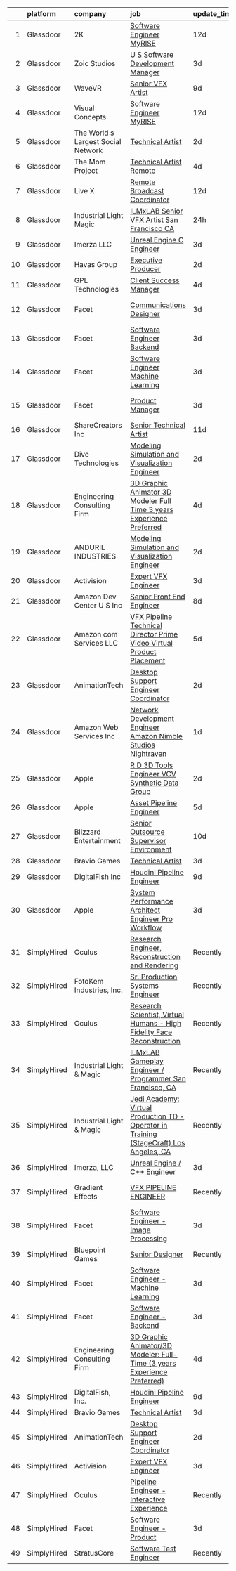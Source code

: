 

|    | platform    | company                            | job                                                                                                                                                                                                                                                                                                                                                                                                                                                                                                                                                                                                                                                                                                                                                                                                                                                                                                                                                                                                                                                                                                                                                                                                                                                                                                                                                                                                        | update_time   | location           |
|---:|:------------|:-----------------------------------|:-----------------------------------------------------------------------------------------------------------------------------------------------------------------------------------------------------------------------------------------------------------------------------------------------------------------------------------------------------------------------------------------------------------------------------------------------------------------------------------------------------------------------------------------------------------------------------------------------------------------------------------------------------------------------------------------------------------------------------------------------------------------------------------------------------------------------------------------------------------------------------------------------------------------------------------------------------------------------------------------------------------------------------------------------------------------------------------------------------------------------------------------------------------------------------------------------------------------------------------------------------------------------------------------------------------------------------------------------------------------------------------------------------------|:--------------|:-------------------|
|  1 | Glassdoor   | 2K                                 | [Software Engineer  MyRISE](https://www.glassdoor.com/partner/jobListing.htm?pos=120&ao=1136043&s=58&guid=000001817abdf7b7a0106e9281e3f0c0&src=GD_JOB_AD&t=SR&vt=w&ea=1&cs=1_936c164e&cb=1655621679364&jobListingId=1007921751983&jrtk=3-0-1g5tbrtvaq02f801-1g5tbrtvnr1eg801-0a524622e19e2347-)                                                                                                                                                                                                                                                                                                                                                                                                                                                                                                                                                                                                                                                                                                                                                                                                                                                                                                                                                                                                                                                                                                            | 12d           | Agoura Hills, CA   |
|  2 | Glassdoor   | Zoic Studios                       | [U S  Software Development Manager](https://www.glassdoor.com/partner/jobListing.htm?pos=118&ao=1136043&s=58&guid=000001817abdf7b7a0106e9281e3f0c0&src=GD_JOB_AD&t=SR&vt=w&ea=1&cs=1_eed0119c&cb=1655621679364&jobListingId=1007943699618&jrtk=3-0-1g5tbrtvaq02f801-1g5tbrtvnr1eg801-d7807ef55ff02320-)                                                                                                                                                                                                                                                                                                                                                                                                                                                                                                                                                                                                                                                                                                                                                                                                                                                                                                                                                                                                                                                                                                    | 3d            | Remote             |
|  3 | Glassdoor   | WaveVR                             | [Senior VFX Artist](https://www.glassdoor.com/partner/jobListing.htm?pos=126&ao=1136043&s=58&guid=000001817abdf7b7a0106e9281e3f0c0&src=GD_JOB_AD&t=SR&vt=w&cs=1_f11066b2&cb=1655621679364&jobListingId=1007929707805&jrtk=3-0-1g5tbrtvaq02f801-1g5tbrtvnr1eg801-fbccd9dab74fbfdf-)                                                                                                                                                                                                                                                                                                                                                                                                                                                                                                                                                                                                                                                                                                                                                                                                                                                                                                                                                                                                                                                                                                                         | 9d            | Remote             |
|  4 | Glassdoor   | Visual Concepts                    | [Software Engineer  MyRISE](https://www.glassdoor.com/partner/jobListing.htm?pos=123&ao=1136043&s=58&guid=000001817abdf7b7a0106e9281e3f0c0&src=GD_JOB_AD&t=SR&vt=w&ea=1&cs=1_e04037f1&cb=1655621679364&jobListingId=1007921751982&jrtk=3-0-1g5tbrtvaq02f801-1g5tbrtvnr1eg801-83b63aa6e020e574-)                                                                                                                                                                                                                                                                                                                                                                                                                                                                                                                                                                                                                                                                                                                                                                                                                                                                                                                                                                                                                                                                                                            | 12d           | Agoura Hills, CA   |
|  5 | Glassdoor   | The World s Largest Social Network | [Technical Artist](https://www.glassdoor.com/partner/jobListing.htm?pos=107&ao=1110586&s=58&guid=000001817abdf7b7a0106e9281e3f0c0&src=GD_JOB_AD&t=SR&vt=w&cs=1_26c37479&cb=1655621679362&jobListingId=1007945470127&cpc=723ADC3DFE402989&jrtk=3-0-1g5tbrtvaq02f801-1g5tbrtvnr1eg801-de89b06fe75f21ae--6NYlbfkN0DSgjPPcnEdvoK3uuxfISLALE6pB1FR7YSHOr_tSg5_QGIhoz_2VqUepdcKLBLI_zTmP0Cdwc6lpraoh9XYJnd_pt7wUHPw4IIhA9oQdU_zXLzlx3tdAdRRo6J89sBMEaNcmNojZwVeEdaa_PxE2Lf-fVWDI0HmuTZAzzh_-AE30jkzF9XOVEkME4F19ECjZhXJmxCcdC-lJhhtAMSNl8GrPKhbd9sAys51ZPsu4qsbCga1OrXNHpZ4RGsB2_6ijta7Vd4SNdI4cTCqA6cMxJ2ndXXHSSAykKxX3yATlYnaWzC68H_AlKBudGMWWrQpGAxP0w0vm8BoL3dkNHu15XaLzjX-jqIYfk7QZgmIiPwmwS9j1CVpTYj70XOLOaHzFaG6qv01gf2Q_LiyHnAI16kQWmzyyH-KePjWUBZYAK0se8a-nQ_dkFljSVtZctO-NV8inIR9cERTpJDUPlh1YbVd9SGzHMo8ASKQUFJiO0jmIMj_CzlwGEdR0CPlAJod1dtzLlG6EM2ETHcoFOUYws_ZFR1geG9z3jNlYZLGvk398aBU1OOedonDcuB59B8MOU78yF9IW8A-rQ%3D%3D)                                                                                                                                                                                                                                                                                                                                                                                                                                                                         | 2d            | New York, NY       |
|  6 | Glassdoor   | The Mom Project                    | [Technical Artist  Remote ](https://www.glassdoor.com/partner/jobListing.htm?pos=105&ao=1110586&s=58&guid=000001817abdf7b7a0106e9281e3f0c0&src=GD_JOB_AD&t=SR&vt=w&cs=1_4a929882&cb=1655621679361&jobListingId=1007939939925&cpc=44CD5376B8534B8F&jrtk=3-0-1g5tbrtvaq02f801-1g5tbrtvnr1eg801-264f9011810ab4a3--6NYlbfkN0BDp_epf89aHDQhKpPegNJQ_ldQpEFZQsM9OcONMGxWx6pU56EKHF58QjVdAUvn2gX31HUntCyLUwzir2_2qLQKiwc4zqgc0EcGzWlJtEFabSJje5p3zQNcGS6mmu-hK71c0amOsooqt9D74xqUp2Fe1oOyI1RWtfFw9BBSi2GEBaE6UlKZT1OWJEzUiWGsGr54a6wWghSfSHhBssGqAQFEs974fhf38q6rE0IH5Fnby1k6anWviXlnileEqUDEDJOo-koFar6SCh5rfRC5tOUlc572V82SrJn_NC6ozedMryLo9-YmA_MhhEYFpP4lKqHOt_O8EKwUTGmiamDmVg4CKuACERmej13NO_LLZ97BH0ymo5PL2SdEPiVCENo37CFMTfdU3h_EZf55fCy8PXhGz7UfLw8uUKpvngKpb58IU9E7AJe0aR1RpBTJe7i3AdcdYAs_VljAkzS7fSAQhRD7QhrTKnQXfySCF8vak0D6awiNWozPtCeg9KYiEN4e0KAGR5LilM7oJq9dUUBmxCMv-vA9nfTiYAI96sn791CYo-8CoIdo0aO-ytmsBihXrWNmEQwL2sjM8A%3D%3D)                                                                                                                                                                                                                                                                                                                                                                                                                                                                | 4d            | Bell, CA           |
|  7 | Glassdoor   | Live X                             | [Remote Broadcast Coordinator](https://www.glassdoor.com/partner/jobListing.htm?pos=124&ao=1136043&s=58&guid=000001817abdf7b7a0106e9281e3f0c0&src=GD_JOB_AD&t=SR&vt=w&ea=1&cs=1_b9754ec1&cb=1655621679364&jobListingId=1007921491100&jrtk=3-0-1g5tbrtvaq02f801-1g5tbrtvnr1eg801-84cfa9fb43f3c5e2-)                                                                                                                                                                                                                                                                                                                                                                                                                                                                                                                                                                                                                                                                                                                                                                                                                                                                                                                                                                                                                                                                                                         | 12d           | Green Bay, WI      |
|  8 | Glassdoor   | Industrial Light   Magic           | [ILMxLAB Senior VFX Artist San Francisco  CA](https://www.glassdoor.com/partner/jobListing.htm?pos=113&ao=1136043&s=58&guid=000001817abdf7b7a0106e9281e3f0c0&src=GD_JOB_AD&t=SR&vt=w&cs=1_e0dcc290&cb=1655621679363&jobListingId=1007948705474&jrtk=3-0-1g5tbrtvaq02f801-1g5tbrtvnr1eg801-2781d1225f138c5c-)                                                                                                                                                                                                                                                                                                                                                                                                                                                                                                                                                                                                                                                                                                                                                                                                                                                                                                                                                                                                                                                                                               | 24h           | San Francisco, CA  |
|  9 | Glassdoor   | Imerza  LLC                        | [Unreal Engine   C   Engineer](https://www.glassdoor.com/partner/jobListing.htm?pos=116&ao=1136043&s=58&guid=000001817abdf7b7a0106e9281e3f0c0&src=GD_JOB_AD&t=SR&vt=w&ea=1&cs=1_3af64cb6&cb=1655621679363&jobListingId=1007941141775&jrtk=3-0-1g5tbrtvaq02f801-1g5tbrtvnr1eg801-0b5a75ca2b70bc31-)                                                                                                                                                                                                                                                                                                                                                                                                                                                                                                                                                                                                                                                                                                                                                                                                                                                                                                                                                                                                                                                                                                         | 3d            | Remote             |
| 10 | Glassdoor   | Havas Group                        | [Executive Producer](https://www.glassdoor.com/partner/jobListing.htm?pos=125&ao=1136043&s=58&guid=000001817abdf7b7a0106e9281e3f0c0&src=GD_JOB_AD&t=SR&vt=w&cs=1_04d2fd6a&cb=1655621679364&jobListingId=1007945435303&jrtk=3-0-1g5tbrtvaq02f801-1g5tbrtvnr1eg801-4e9e4f294e39f996-)                                                                                                                                                                                                                                                                                                                                                                                                                                                                                                                                                                                                                                                                                                                                                                                                                                                                                                                                                                                                                                                                                                                        | 2d            | New York, NY       |
| 11 | Glassdoor   | GPL Technologies                   | [Client Success Manager](https://www.glassdoor.com/partner/jobListing.htm?pos=129&ao=1136043&s=58&guid=000001817abdf7b7a0106e9281e3f0c0&src=GD_JOB_AD&t=SR&vt=w&ea=1&cs=1_f9a66060&cb=1655621679364&jobListingId=1007940178136&jrtk=3-0-1g5tbrtvaq02f801-1g5tbrtvnr1eg801-77baf7c8983573b7-)                                                                                                                                                                                                                                                                                                                                                                                                                                                                                                                                                                                                                                                                                                                                                                                                                                                                                                                                                                                                                                                                                                               | 4d            | New York, NY       |
| 12 | Glassdoor   | Facet                              | [Communications Designer](https://www.glassdoor.com/partner/jobListing.htm?pos=128&ao=1136043&s=58&guid=000001817abdf7b7a0106e9281e3f0c0&src=GD_JOB_AD&t=SR&vt=w&ea=1&cs=1_78f28cf3&cb=1655621679364&jobListingId=1007942852878&jrtk=3-0-1g5tbrtvaq02f801-1g5tbrtvnr1eg801-537d387b58b0c2ba-)                                                                                                                                                                                                                                                                                                                                                                                                                                                                                                                                                                                                                                                                                                                                                                                                                                                                                                                                                                                                                                                                                                              | 3d            | San Francisco, CA  |
| 13 | Glassdoor   | Facet                              | [Software Engineer   Backend](https://www.glassdoor.com/partner/jobListing.htm?pos=111&ao=1136043&s=58&guid=000001817abdf7b7a0106e9281e3f0c0&src=GD_JOB_AD&t=SR&vt=w&ea=1&cs=1_87904c39&cb=1655621679363&jobListingId=1007942852881&jrtk=3-0-1g5tbrtvaq02f801-1g5tbrtvnr1eg801-b2c9309f49d78234-)                                                                                                                                                                                                                                                                                                                                                                                                                                                                                                                                                                                                                                                                                                                                                                                                                                                                                                                                                                                                                                                                                                          | 3d            | San Francisco, CA  |
| 14 | Glassdoor   | Facet                              | [Software Engineer   Machine Learning](https://www.glassdoor.com/partner/jobListing.htm?pos=112&ao=1136043&s=58&guid=000001817abdf7b7a0106e9281e3f0c0&src=GD_JOB_AD&t=SR&vt=w&ea=1&cs=1_1e952fa5&cb=1655621679363&jobListingId=1007942852875&jrtk=3-0-1g5tbrtvaq02f801-1g5tbrtvnr1eg801-d72e5880989bd4aa-)                                                                                                                                                                                                                                                                                                                                                                                                                                                                                                                                                                                                                                                                                                                                                                                                                                                                                                                                                                                                                                                                                                 | 3d            | San Francisco, CA  |
| 15 | Glassdoor   | Facet                              | [Product Manager](https://www.glassdoor.com/partner/jobListing.htm?pos=117&ao=1136043&s=58&guid=000001817abdf7b7a0106e9281e3f0c0&src=GD_JOB_AD&t=SR&vt=w&ea=1&cs=1_bca59fb2&cb=1655621679364&jobListingId=1007942852892&jrtk=3-0-1g5tbrtvaq02f801-1g5tbrtvnr1eg801-3aeaa13ee4b8da90-)                                                                                                                                                                                                                                                                                                                                                                                                                                                                                                                                                                                                                                                                                                                                                                                                                                                                                                                                                                                                                                                                                                                      | 3d            | San Francisco, CA  |
| 16 | Glassdoor   | ShareCreators Inc                  | [Senior Technical Artist](https://www.glassdoor.com/partner/jobListing.htm?pos=130&ao=1136043&s=58&guid=000001817abdf7b7a0106e9281e3f0c0&src=GD_JOB_AD&t=SR&vt=w&ea=1&cs=1_391fd241&cb=1655621679365&jobListingId=1007923772799&jrtk=3-0-1g5tbrtvaq02f801-1g5tbrtvnr1eg801-a0860884fe1a9510-)                                                                                                                                                                                                                                                                                                                                                                                                                                                                                                                                                                                                                                                                                                                                                                                                                                                                                                                                                                                                                                                                                                              | 11d           | Remote             |
| 17 | Glassdoor   | Dive Technologies                  | [Modeling  Simulation  and Visualization Engineer](https://www.glassdoor.com/partner/jobListing.htm?pos=114&ao=1136043&s=58&guid=000001817abdf7b7a0106e9281e3f0c0&src=GD_JOB_AD&t=SR&vt=w&cs=1_75fc80d6&cb=1655621679363&jobListingId=1007945330217&jrtk=3-0-1g5tbrtvaq02f801-1g5tbrtvnr1eg801-f28058d47a6dc878-)                                                                                                                                                                                                                                                                                                                                                                                                                                                                                                                                                                                                                                                                                                                                                                                                                                                                                                                                                                                                                                                                                          | 2d            | Costa Mesa, CA     |
| 18 | Glassdoor   | Engineering Consulting Firm        | [3D Graphic Animator 3D Modeler  Full Time  3 years Experience Preferred ](https://www.glassdoor.com/partner/jobListing.htm?pos=101&ao=1110586&s=58&guid=000001817abdf7b7a0106e9281e3f0c0&src=GD_JOB_AD&t=SR&vt=w&ea=1&cs=1_7764816d&cb=1655621679356&jobListingId=1007940032489&cpc=037E1A5A6AF88467&jrtk=3-0-1g5tbrtvaq02f801-1g5tbrtvnr1eg801-ba34150a1660071e--6NYlbfkN0CcvMsiOIiFSzC39LXqL7_LgXixO0FCDCeWQd0_kNfCAS5afSmbRBHntMsouT-orwudEZutLKJrDuh4TtfslibNnh_xxzt_NVbXaXK8i3gEld3XwRawQoLfCfS40lOZ0VVXug0pwo_kfYN5SF8zDlO2wg6NWxNPS_CQrjc_5uWz_O8OLSuJxZsbvO47YHKAoumcDWlL67A2v7OrgC5GSq0Y49V51wocb0Z-sEXE-AaOwan1X7vGD2LbznE5CjyFFMIIl--LSc64nm-nCxRiLAaFsR1vxi2ez5OIZv2Ps8nAy2ezf3GPHbMguzRITzO00yiFmcT1UJeC-tErphlXpYSanb-cIwEcBrvRNmk7yA4sgymLrm_k4gYXBihD8ksbhLfW6FN28eUdQthS3g7vNdElUViG5MGcd8T7LmZyi9_9IOUdfCStB39Ujg9UV4YA5kH5rkJVwqzpdVsgGRv9GZr8aeW3IEAtM9RwT64VGaN7TOdLSxN0nGxS7dpf_fEJG2TQM4eBRN2ylrNivsNO8Pm8)                                                                                                                                                                                                                                                                                                                                                                                                                                                                        | 4d            | Torrance, CA       |
| 19 | Glassdoor   | ANDURIL INDUSTRIES                 | [Modeling  Simulation  and Visualization Engineer](https://www.glassdoor.com/partner/jobListing.htm?pos=115&ao=1136043&s=58&guid=000001817abdf7b7a0106e9281e3f0c0&src=GD_JOB_AD&t=SR&vt=w&cs=1_625f0cee&cb=1655621679363&jobListingId=1007945382989&jrtk=3-0-1g5tbrtvaq02f801-1g5tbrtvnr1eg801-68b4005846c0ef94-)                                                                                                                                                                                                                                                                                                                                                                                                                                                                                                                                                                                                                                                                                                                                                                                                                                                                                                                                                                                                                                                                                          | 2d            | Costa Mesa, CA     |
| 20 | Glassdoor   | Activision                         | [Expert VFX Engineer](https://www.glassdoor.com/partner/jobListing.htm?pos=110&ao=1136043&s=58&guid=000001817abdf7b7a0106e9281e3f0c0&src=GD_JOB_AD&t=SR&vt=w&cs=1_d34f8060&cb=1655621679363&jobListingId=1007942880384&jrtk=3-0-1g5tbrtvaq02f801-1g5tbrtvnr1eg801-e578e11655a0d589-)                                                                                                                                                                                                                                                                                                                                                                                                                                                                                                                                                                                                                                                                                                                                                                                                                                                                                                                                                                                                                                                                                                                       | 3d            | Woodland Hills, CA |
| 21 | Glassdoor   | Amazon Dev Center U S   Inc        | [Senior Front End Engineer](https://www.glassdoor.com/partner/jobListing.htm?pos=119&ao=1136043&s=58&guid=000001817abdf7b7a0106e9281e3f0c0&src=GD_JOB_AD&t=SR&vt=w&cs=1_4a6c171e&cb=1655621679364&jobListingId=1007932180250&jrtk=3-0-1g5tbrtvaq02f801-1g5tbrtvnr1eg801-e6dbb8394a28ef4d-)                                                                                                                                                                                                                                                                                                                                                                                                                                                                                                                                                                                                                                                                                                                                                                                                                                                                                                                                                                                                                                                                                                                 | 8d            | Culver City, CA    |
| 22 | Glassdoor   | Amazon com Services LLC            | [VFX Pipeline Technical Director  Prime Video Virtual Product Placement](https://www.glassdoor.com/partner/jobListing.htm?pos=122&ao=1136043&s=58&guid=000001817abdf7b7a0106e9281e3f0c0&src=GD_JOB_AD&t=SR&vt=w&cs=1_ddcc4816&cb=1655621679364&jobListingId=1007935939556&jrtk=3-0-1g5tbrtvaq02f801-1g5tbrtvnr1eg801-b95cf0bf5bda7f13-)                                                                                                                                                                                                                                                                                                                                                                                                                                                                                                                                                                                                                                                                                                                                                                                                                                                                                                                                                                                                                                                                    | 5d            | Seattle, WA        |
| 23 | Glassdoor   | AnimationTech                      | [Desktop Support Engineer Coordinator](https://www.glassdoor.com/partner/jobListing.htm?pos=104&ao=1110586&s=58&guid=000001817abdf7b7a0106e9281e3f0c0&src=GD_JOB_AD&t=SR&vt=w&ea=1&cs=1_f475d22b&cb=1655621679361&jobListingId=1007945708336&cpc=CA5E2B5B7F82281C&jrtk=3-0-1g5tbrtvaq02f801-1g5tbrtvnr1eg801-1a622370c8b0ee3f--6NYlbfkN0DLWr0FuvwmpNY589ecXM0wpB-l41nBtAe9mv-PvJGiqRTHhjCMPrgYsvle2w0GQcLiEtZ5VhXlJcW2xY7ULwBYZRLik3SGcOiZKHgUqbGrZRIkA5GArradSnc1fTKTNyK_qBihTilyL3oH38sKY-jxSwASLEEj6oLWUEB0pjJ2cg5WJ_K3dq8JJw2Uud9NdKlLEpC7zPPW1CZlUjiA5XA8FkBYLYzbQlVw0oXP48YoVR0CSc_ob3oz0519r2qKYufKW7JX1hgRktRtzy7_eulU9ma4soqznPvpoY2rkBgk0xwWsH5KPklpI5Uoba3McYhbZYfZjzRZeVMbyFNEymokP-jC0uSKnrb_JkynPvHmqa8F39Ttuqctg8GEFmSScC4Gvn9PWsz4yjIQN9O4EiEite45M2lwJGvPoIFKFcarxMH95frybFzvq_xZ6tpnFaEOM4feIeqlL8jsi-g0ps7Crgc-w4FqXbf7or-s3T-PA2tsBfHT6kjdRv5agnQtFYgZ0q3gcdRkeAbLJ7O-aGSs)                                                                                                                                                                                                                                                                                                                                                                                                                                                                                                            | 2d            | Los Angeles, CA    |
| 24 | Glassdoor   | Amazon Web Services  Inc           | [Network Development Engineer  Amazon Nimble Studios Nightraven](https://www.glassdoor.com/partner/jobListing.htm?pos=121&ao=1136043&s=58&guid=000001817abdf7b7a0106e9281e3f0c0&src=GD_JOB_AD&t=SR&vt=w&cs=1_5297dd28&cb=1655621679364&jobListingId=1007946577106&jrtk=3-0-1g5tbrtvaq02f801-1g5tbrtvnr1eg801-b8bd749cf4b2d24c-)                                                                                                                                                                                                                                                                                                                                                                                                                                                                                                                                                                                                                                                                                                                                                                                                                                                                                                                                                                                                                                                                            | 1d            | Culver City, CA    |
| 25 | Glassdoor   | Apple                              | [R D 3D Tools Engineer  VCV Synthetic Data Group](https://www.glassdoor.com/partner/jobListing.htm?pos=108&ao=1110586&s=58&guid=000001817abdf7b7a0106e9281e3f0c0&src=GD_JOB_AD&t=SR&vt=w&cs=1_54d7c435&cb=1655621679362&jobListingId=1007946396263&cpc=155EB9D5185558AF&jrtk=3-0-1g5tbrtvaq02f801-1g5tbrtvnr1eg801-3b0fbe4ad5e473dc--6NYlbfkN0BvKrLyj5gPmtZO9T8euul8TCxuuKNOtzRJOomxnwSEodTz2Bc-sPZl8WPllYOnI2iSUe3Uuef5NY-X4D3VToVV5esrGqhzTuYJpB_1-clZ-g_IQx0m45uz8IH9uf4qiCYeiVlRhdwdDvSnJ7L3mdinWgo3SyMnT2e77bXER1AMHh3RDf1BsC9AXDAgFOM_0pUmYWMS2kEgBCGjvl2zuPQ5gjGLWjKFjFS7PwH7BYfhN0m3ADY5VCJ91zZT6nDvRGSeeC8kpRsn6L9W_VvinMModXm6TfLSSn9d3zr1EE4ZTWv_egqaap7-R_uo45UVKC3BdeO39G0E891Km_MCeKgtLLOLbz-2q3dyktdPZwiDmnHARbWBLhJob-o_LlR9Q4SxAaXmx_yLk3Ghp-PFgBrimDey0Frta4sOCNxRd7obtdcUlYbBqDkn_fvvdBp0s66Ei3qrct05W9u8C87oTHx58YYjwUQ7iEP2GIxBqgzI1FR94h-nyT2m52Ubis4xfX-JctkUrzWhQfh2pJCiUZnkbroCtcMOWatFLrU1ZKZgHWNB4x-uqS2egmZcjF-xHqMqwh2EGAws3rMSD4oyQX9AErtobyDmYbGq8Rk6_gBi4JI8UecfMvJzrfg-JjNn1kTwkK1P1dVM6rONIhX5f8oi3mRVlNY7_lfwTzTGdGRqf3MZ1sRVcZcfkrMttSYcMrYvH4Nxk_X05LBB1FWohQTFvQzfjBr9V-Kdk5R3MUoLcMbR1yZAlcnJtl4PvP9KYdQ_uOm9FwjF3nVx1oycWtqvA3ez6z0be0aB_xr_WVzDeOYbdsoPYpKevcwWU0N6JJRmTqKYlhiCqmReJEOmUC9flILoYi6fALMGbedq2WUSRAGJ4YocuSM5Zzlby7mFGZ6XLRnY1YitmxcyptCVAtBBIhk9KuUJSbK0bG9_Bo_uIpy99BdDwZSlX3_kgcNDW5uCG0GLNnUzDNLZ7S6Ck4VDsryBrUhhxNj1pX2ltEN5RQ%3D%3D)          | 2d            | San Diego, CA      |
| 26 | Glassdoor   | Apple                              | [Asset Pipeline Engineer](https://www.glassdoor.com/partner/jobListing.htm?pos=109&ao=1110586&s=58&guid=000001817abdf7b7a0106e9281e3f0c0&src=GD_JOB_AD&t=SR&vt=w&cs=1_c9f01962&cb=1655621679362&jobListingId=1007935251665&cpc=3BA4CE39D5B5DEF5&jrtk=3-0-1g5tbrtvaq02f801-1g5tbrtvnr1eg801-614d0d71faa63b7f--6NYlbfkN0BvKrLyj5gPmtZO9T8euul8TCxuuKNOtzRJOomxnwSEodTz2Bc-sPZl29JElYHfcoSJcriDdb84vpnlgslgUGCCVzKzLjzVQ5G5QQRBQ0U8FMUPptjeWXVM--eD2_6QWalZiKqbQlTJRE3Tz0bftVcszJj1-zu-3NzHDdB92PO66ZNjiEdozuZFyihIBgE-FKF1grjHUIm2b1pzqN60tsNKOoWEAUOQzRSLeAhfQ93b8iaib-2iRlZfD6TG9Uabm033YIhXnO85isg1ctPP5FjvA6JrL54AdezQ-Rz5fdOxvnvsYmvxygumOcGHEco0cQfD9T__PPU71CoiHbeOORgdRxLjI2wfAN8OWh5m9l1WJ-mJ7G_LT9k0p-Hgqm2-nvXRmloWKwSdUDoomAtBrQbNKywQ1nb6fNg5YZbiNr-JVjF3QvaBxE-8C2jJsJHSSBNlLBXMQJSzGulkLtyhKlZHdPEjalUq_o3BTan5uGd6-bSpy7oWylDS9_Zrf1vL8nbm5nI3FLh8exyGt-ThRz9zfEp93l9TZv591R925Gs8atabqmj_M8a9ZNqnnQ4L_Cfemmv70QoY4FF2IuA8kXIpnIg4R9ccTiypgTF-NzXqj7O4k2QCxMp4Rmcw8IKG_HWbYfs8yh9fu866UHMnTvitnS7E_tL6u7weDYon4BZ506xhn2J9u8DSN_-t1FBbpNkmkuXivSuldB2dWn1MbwR266uDz4tyWz-or37_ToYWMseyWdBuAYx_KXyJ4OPBq8RSXhAo2XM0Fvv_a4UoBYBl6A2SaTUvX44NZva43F9Ih-iUHvOcqx2jYa-tMhbDhNaVy0Zh437Thnbru76-HVosBLNLb91AMtZhFZZIHtF4h5fBmq3A4jtuYf0jGQtcgxnWKjYnhXXkaQAcq8_MbSNUxSq2-btqusYYsJ_JAevyr8HB1AEilPw1Q8oigbgTYb4%3D)                                                                                | 5d            | Culver City, CA    |
| 27 | Glassdoor   | Blizzard Entertainment             | [Senior Outsource Supervisor  Environment](https://www.glassdoor.com/partner/jobListing.htm?pos=127&ao=1136043&s=58&guid=000001817abdf7b7a0106e9281e3f0c0&src=GD_JOB_AD&t=SR&vt=w&cs=1_8e3b2a2a&cb=1655621679364&jobListingId=1007927219213&jrtk=3-0-1g5tbrtvaq02f801-1g5tbrtvnr1eg801-bc3ab405f80b542a-)                                                                                                                                                                                                                                                                                                                                                                                                                                                                                                                                                                                                                                                                                                                                                                                                                                                                                                                                                                                                                                                                                                  | 10d           | Irvine, CA         |
| 28 | Glassdoor   | Bravio Games                       | [Technical Artist](https://www.glassdoor.com/partner/jobListing.htm?pos=103&ao=1110586&s=58&guid=000001817abdf7b7a0106e9281e3f0c0&src=GD_JOB_AD&t=SR&vt=w&ea=1&cs=1_750edab5&cb=1655621679361&jobListingId=1007942923850&cpc=BBD63848FB84346C&jrtk=3-0-1g5tbrtvaq02f801-1g5tbrtvnr1eg801-bbd09794a33c8874--6NYlbfkN0APToHrk7ILONyRglvlT3LJMO76dZGJsKlG8WQjsY8CqwypV_UwhZFYG88NHCv0jXwYBc-k4g_JhbV3Wvd_5t2G0cexgYdxhQsRwSvwScSaAITOiHIt3jFOLqLZPrf1THI27et2sbhhR-XSyz8iF0K4sKwRoTWmZqjaAYiECkxJMwojV_IuuqYlnKi-prTq7lnxWknjx6aS2kExShdZzMkobZKyyVrWRY4X4u_aaQRow-akXmm1SdRfE_Lxeftgk1y0dVSDe3NbqaCbNgRroDNFoUpnepBCLGZdJ1c3pvvOQrsHZM6d8uAiV_Ri9N_2Vi7OO-aICpM1dpkjnmnH27JYHtsYOH1-ORdNXORxdiVVGOm4fNrfA51OhheFeYM4UyztDtgYXu_8Ls0x3OudKd4Ug-eiJK-w-31vM99CPW8dpsy9LQC0up6CTKXe9U8L5dP8KW0IB3T6R_1fXq38qfHBBbt4oFE8y5YUHcMoelced4SK-H_rvA4p)                                                                                                                                                                                                                                                                                                                                                                                                                                                                                                                                                                | 3d            | Remote             |
| 29 | Glassdoor   | DigitalFish  Inc                   | [Houdini Pipeline Engineer](https://www.glassdoor.com/partner/jobListing.htm?pos=102&ao=1110586&s=58&guid=000001817abdf7b7a0106e9281e3f0c0&src=GD_JOB_AD&t=SR&vt=w&ea=1&cs=1_a26b6722&cb=1655621679356&jobListingId=1007929705333&cpc=A356F292FF34F670&jrtk=3-0-1g5tbrtvaq02f801-1g5tbrtvnr1eg801-5de9c683ff5cc056--6NYlbfkN0Aobik8YxxDgwOq_2oUeZ1OL_WZj4h0jaGBY7VSUo9VRKAA5TpIBSdUGGku8Fbk9TrrWh0SGMRkP1voCKGR9Y88PPb0ebMcXUmDiYCXTAa1zyM_fTCsEmgKXUN7mvZF3ybnn3V7XSuuefgTOb8xyBYbPU-R_2REiQRlTgc_HA6fWDn9lhhs3OTtwzS9gnrXSpRaIS6uoRuDHVNM8vToxw6eK2GaUZwsBtz1XKTAG7DxkXKap2arv3YFKEm4S5-V6PIIfZQ10TVcCYos85x9v-8GAD9neXUVPCPKYyO9PlDb91jE5BenzbE2561NLwlTnI6K13-FsuVQ7PAXEkHo11_zuocCUlqACZAsi4MOloEYc1yrrJe9spfdpLbUMqsRCM9vvo99rxpaKJ__q_MWpfDujzpOQQ3onnepWk0I-YMNSt3sNVp2cNk2z4lF29SS61wpDmpUlxwt2O7kIw4Q16XONEIdiFMZS68k34EVVXivMoq_YKxGQ-2fwH2AxegvbnXaXOyRkfKjzQ%3D%3D)                                                                                                                                                                                                                                                                                                                                                                                                                                                                                                                           | 9d            | Remote             |
| 30 | Glassdoor   | Apple                              | [System Performance Architect Engineer   Pro Workflow](https://www.glassdoor.com/partner/jobListing.htm?pos=106&ao=1110586&s=58&guid=000001817abdf7b7a0106e9281e3f0c0&src=GD_JOB_AD&t=SR&vt=w&cs=1_3d22c350&cb=1655621679361&jobListingId=1007943800626&cpc=F45C15D234B746DE&jrtk=3-0-1g5tbrtvaq02f801-1g5tbrtvnr1eg801-31ec51c23a1bf38c--6NYlbfkN0BvKrLyj5gPmtZO9T8euul8TCxuuKNOtzRJOomxnwSEodTz2Bc-sPZlavsCvouCU0WwSXUvWZ1KgWHYZ-8SiPxP5HjcmK-JiDwSd2qJaE-bAWmANGx-I6DFcCMVRq-muzymkm0RmOOaw5EEM1VzsRKyumfXZ17nv19nrLIn-3GPzaw9R7_t7XXj29dX6-Y3U3AmokHPWaHiCh9zVzEoanU7fRLafL7M4POLmCa_CQdPwXXghCZn2KsIjkoUEahHIVX8DWPL0MK5OaJ0yfoUJ9xX12UpXvy624DaG3dpyjeFMcXDtgA49jOOvDIVktBgMl1y4PbHf3xKdm7TU2_R9WNhOD1rZmjBzKeL0MA3sg5r9XoAvdAEHLTyDtjwLM6Qb_AFR2fpgE8C4lzCmugmWMOyFGO0DSbcCJiURZslcxO77uKcZyPo08OP3NnZsYgrhDkBBO31vF8e3AQEe9KdUQynRa2_OQJhQ7IzR0YPHe6huF1dGZx9ASwfqq_tXPxAdKcHhSx7ceMA_JUB3sR_Lzp06mSyWPamrWjm0sp35SEd6fD-01CqaJyVcaSHjbr5A6gkJ0Qf5uLWyvrZLRKUTWKofSqlhhO8Y_wfxsQfLg0QVdH__t0OtmCvAhHWS3ebg8hPEh0SAHaH9vrqgbIMOfXf-uF3tNWJXeuqcM2QVW6njvZfTyBC_cd-XjpxBgFvu6g3-b5FBJR-N98H8yuOAJpFn4U2O6B0o7px3WqMbq1zCKq7penj5eBkoPUQayxwvmrZPYSBBf-q59TyJbwueHCNKYJGH6djjKCJOhrv55D3OcSQ-NFXPWk_JV2zlnOEcOxH7Yt1E8CXj1Sck1yaBfuaRsJAvbvehiLYf-Wys1MgvFYbNrJ_tssJcT5SP9cLKqu5RGLqD8h6MsnaYpmJ8vcCI1BrVU2cwyvoXIW-rWAwutTHlOoGEq0qQLUnJsowyf1qS5hia0cdm5TntlvkQ5y59O5iP8fgBci4rxAIWyr64VVNct1E1kgA) | 3d            | Portland, OR       |
| 31 | SimplyHired | Oculus                             | [Research Engineer, Reconstruction and Rendering](https://www.simplyhired.com/job/tAo2AcurdoYQR3sxn8p9XmMob7z3USQYkxagUO9y174YjMFL8e7wqw?q=vfx+engineer)                                                                                                                                                                                                                                                                                                                                                                                                                                                                                                                                                                                                                                                                                                                                                                                                                                                                                                                                                                                                                                                                                                                                                                                                                                                   | Recently      | Sausalito, CA      |
| 32 | SimplyHired | FotoKem Industries, Inc.           | [Sr. Production Systems Engineer](https://www.simplyhired.com/job/Z3715DiYH3GbQ2ZdJSTcQowrjLKhvjK5kBANivRyfM6-yLLwht1aqg?q=vfx+engineer)                                                                                                                                                                                                                                                                                                                                                                                                                                                                                                                                                                                                                                                                                                                                                                                                                                                                                                                                                                                                                                                                                                                                                                                                                                                                   | Recently      | Burbank, CA        |
| 33 | SimplyHired | Oculus                             | [Research Scientist, Virtual Humans - High Fidelity Face Reconstruction](https://www.simplyhired.com/job/Onnbd4ASEB3NBos7oSKuETOv-r2Vl3NPqJYenWgGBQrNlD1A9kkgtQ?q=vfx+engineer)                                                                                                                                                                                                                                                                                                                                                                                                                                                                                                                                                                                                                                                                                                                                                                                                                                                                                                                                                                                                                                                                                                                                                                                                                            | Recently      | Sausalito, CA      |
| 34 | SimplyHired | Industrial Light & Magic           | [ILMxLAB Gameplay Engineer / Programmer San Francisco, CA](https://www.simplyhired.com/job/9zWEc99PG2amVQToeWfiBPXTQLFuFAGCdpdMHqohupvYaOcEPsR5zg?q=vfx+engineer)                                                                                                                                                                                                                                                                                                                                                                                                                                                                                                                                                                                                                                                                                                                                                                                                                                                                                                                                                                                                                                                                                                                                                                                                                                          | Recently      | San Francisco, CA  |
| 35 | SimplyHired | Industrial Light & Magic           | [Jedi Academy: Virtual Production TD - Operator in Training (StageCraft) Los Angeles, CA](https://www.simplyhired.com/job/F7cGtdI0OiHdC1VEu11NJiAYFjM7CcHTeiA2Jm3YZbDgy6YIdSJf3g?q=vfx+engineer)                                                                                                                                                                                                                                                                                                                                                                                                                                                                                                                                                                                                                                                                                                                                                                                                                                                                                                                                                                                                                                                                                                                                                                                                           | Recently      | Los Angeles, CA    |
| 36 | SimplyHired | Imerza, LLC                        | [Unreal Engine / C++ Engineer](https://www.simplyhired.com/job/POJ8NF1NveVURUYz5swq1_CP9r43qOHhlFtJO_rSd8j_1-C1gltUcQ?q=vfx+engineer)                                                                                                                                                                                                                                                                                                                                                                                                                                                                                                                                                                                                                                                                                                                                                                                                                                                                                                                                                                                                                                                                                                                                                                                                                                                                      | 3d            | Remote             |
| 37 | SimplyHired | Gradient Effects                   | [VFX PIPELINE ENGINEER](https://www.simplyhired.com/job/L5OAyKGUnwDawrCWzGNO2bwpuyy6IFx3pa2fhsL0ImqUDfPpQxW6Jg?q=vfx+engineer)                                                                                                                                                                                                                                                                                                                                                                                                                                                                                                                                                                                                                                                                                                                                                                                                                                                                                                                                                                                                                                                                                                                                                                                                                                                                             | Recently      | Los Angeles, CA    |
| 38 | SimplyHired | Facet                              | [Software Engineer - Image Processing](https://www.simplyhired.com/job/3znJCHAbYihtiOtJFInlFf2aFXm1CnGM03gqrMJxz8VyZGoe0lHYMg?q=vfx+engineer)                                                                                                                                                                                                                                                                                                                                                                                                                                                                                                                                                                                                                                                                                                                                                                                                                                                                                                                                                                                                                                                                                                                                                                                                                                                              | 3d            | San Francisco, CA  |
| 39 | SimplyHired | Bluepoint Games                    | [Senior Designer](https://www.simplyhired.com/job/9eRdtg9ksSZK8slAYEo4EMrlj5OXAWuh0xuE6H3uwY2hxBV9RtOwOQ?q=vfx+engineer)                                                                                                                                                                                                                                                                                                                                                                                                                                                                                                                                                                                                                                                                                                                                                                                                                                                                                                                                                                                                                                                                                                                                                                                                                                                                                   | Recently      | Austin, TX         |
| 40 | SimplyHired | Facet                              | [Software Engineer - Machine Learning](https://www.simplyhired.com/job/rRl7LpYqGiIowLAwzbrNzMgXtXTFbKgtp-z9fo66PKEqX4Q6nYlO_w?q=vfx+engineer)                                                                                                                                                                                                                                                                                                                                                                                                                                                                                                                                                                                                                                                                                                                                                                                                                                                                                                                                                                                                                                                                                                                                                                                                                                                              | 3d            | San Francisco, CA  |
| 41 | SimplyHired | Facet                              | [Software Engineer - Backend](https://www.simplyhired.com/job/lQDRtFtwWYzbQCujwBqHrb8jyKKOiWGBY4FYOSnD9i9vg-UGPNsNMA?q=vfx+engineer)                                                                                                                                                                                                                                                                                                                                                                                                                                                                                                                                                                                                                                                                                                                                                                                                                                                                                                                                                                                                                                                                                                                                                                                                                                                                       | 3d            | San Francisco, CA  |
| 42 | SimplyHired | Engineering Consulting Firm        | [3D Graphic Animator/3D Modeler: Full-Time (3 years Experience Preferred)](https://www.simplyhired.com/job/ac_59eUFSEF_CTd9gX-1SoquIGAeBjFt8CGAQ6Ep7Zd8ZsL-Bswfhw?q=vfx+engineer)                                                                                                                                                                                                                                                                                                                                                                                                                                                                                                                                                                                                                                                                                                                                                                                                                                                                                                                                                                                                                                                                                                                                                                                                                          | 4d            | Torrance, CA       |
| 43 | SimplyHired | DigitalFish, Inc.                  | [Houdini Pipeline Engineer](https://www.simplyhired.com/job/OXJ8CgFRLaRYJf3fg3fwt2TSgfZcUsBX1X8B0eoRtaOUx5tNd2D2wQ?q=vfx+engineer)                                                                                                                                                                                                                                                                                                                                                                                                                                                                                                                                                                                                                                                                                                                                                                                                                                                                                                                                                                                                                                                                                                                                                                                                                                                                         | 9d            | Remote             |
| 44 | SimplyHired | Bravio Games                       | [Technical Artist](https://www.simplyhired.com/job/leOeylCFD9zPn9B12YNI896KAvi09rOOzvGvHPjuY-gMt7cD_hcrQA?q=vfx+engineer)                                                                                                                                                                                                                                                                                                                                                                                                                                                                                                                                                                                                                                                                                                                                                                                                                                                                                                                                                                                                                                                                                                                                                                                                                                                                                  | 3d            | Remote             |
| 45 | SimplyHired | AnimationTech                      | [Desktop Support Engineer Coordinator](https://www.simplyhired.com/job/VgZNEWar0lUUqgQsLsZ2fST6nv8YKrCovfSNECNdlkz_9LgW9J4leQ?q=vfx+engineer)                                                                                                                                                                                                                                                                                                                                                                                                                                                                                                                                                                                                                                                                                                                                                                                                                                                                                                                                                                                                                                                                                                                                                                                                                                                              | 2d            | Los Angeles, CA    |
| 46 | SimplyHired | Activision                         | [Expert VFX Engineer](https://www.simplyhired.com/job/R9gzBazJlezxlSm2WITE3XlbtPQGysO7ZdrSSFEKrzRcXXxnIFAx0A?q=vfx+engineer)                                                                                                                                                                                                                                                                                                                                                                                                                                                                                                                                                                                                                                                                                                                                                                                                                                                                                                                                                                                                                                                                                                                                                                                                                                                                               | 3d            | Woodland Hills, CA |
| 47 | SimplyHired | Oculus                             | [Pipeline Engineer - Interactive Experience](https://www.simplyhired.com/job/54GYbBlhM5iegHYrRHpNoXcxKPNjeBHfiKJFAF-4WmFMbFB9zcAVNQ?q=vfx+engineer)                                                                                                                                                                                                                                                                                                                                                                                                                                                                                                                                                                                                                                                                                                                                                                                                                                                                                                                                                                                                                                                                                                                                                                                                                                                        | Recently      | Sausalito, CA      |
| 48 | SimplyHired | Facet                              | [Software Engineer - Product](https://www.simplyhired.com/job/9nNjPFRcZj1uTPydvkduuE_9xf2rqJfUj2r6QPP1T2c2rtmHnoN_Bg?q=vfx+engineer)                                                                                                                                                                                                                                                                                                                                                                                                                                                                                                                                                                                                                                                                                                                                                                                                                                                                                                                                                                                                                                                                                                                                                                                                                                                                       | 3d            | San Francisco, CA  |
| 49 | SimplyHired | StratusCore                        | [Software Test Engineer](https://www.simplyhired.com/job/aOGYDGVDK83Hz36mzFZncYUNgGThbRe4d03IXfkihr8svAuEQu1e3g?q=vfx+engineer)                                                                                                                                                                                                                                                                                                                                                                                                                                                                                                                                                                                                                                                                                                                                                                                                                                                                                                                                                                                                                                                                                                                                                                                                                                                                            | Recently      | Seattle, WA        |